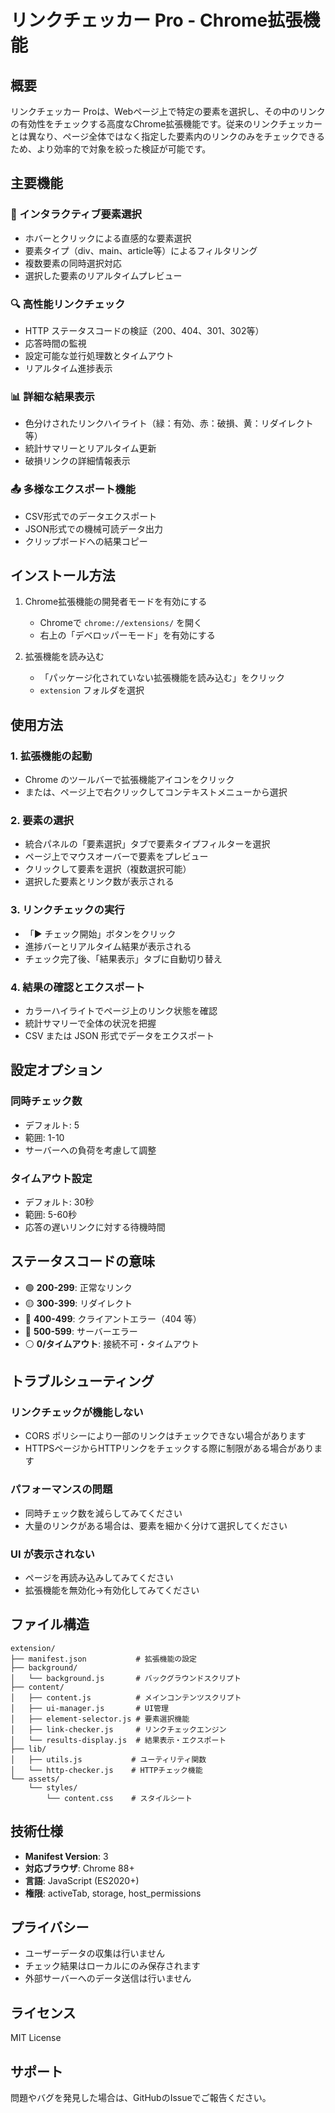 # リンクチェッカー Pro - Chrome拡張機能

## 概要

リンクチェッカー Proは、Webページ上で特定の要素を選択し、その中のリンクの有効性をチェックする高度なChrome拡張機能です。従来のリンクチェッカーとは異なり、ページ全体ではなく指定した要素内のリンクのみをチェックできるため、より効率的で対象を絞った検証が可能です。

## 主要機能

### 🎯 インタラクティブ要素選択
- ホバーとクリックによる直感的な要素選択
- 要素タイプ（div、main、article等）によるフィルタリング
- 複数要素の同時選択対応
- 選択した要素のリアルタイムプレビュー

### 🔍 高性能リンクチェック
- HTTP ステータスコードの検証（200、404、301、302等）
- 応答時間の監視
- 設定可能な並行処理数とタイムアウト
- リアルタイム進捗表示

### 📊 詳細な結果表示
- 色分けされたリンクハイライト（緑：有効、赤：破損、黄：リダイレクト等）
- 統計サマリーとリアルタイム更新
- 破損リンクの詳細情報表示

### 📤 多様なエクスポート機能
- CSV形式でのデータエクスポート
- JSON形式での機械可読データ出力
- クリップボードへの結果コピー

## インストール方法

1. Chrome拡張機能の開発者モードを有効にする
   - Chromeで `chrome://extensions/` を開く
   - 右上の「デベロッパーモード」を有効にする

2. 拡張機能を読み込む
   - 「パッケージ化されていない拡張機能を読み込む」をクリック
   - `extension` フォルダを選択

## 使用方法

### 1. 拡張機能の起動
- Chrome のツールバーで拡張機能アイコンをクリック
- または、ページ上で右クリックしてコンテキストメニューから選択

### 2. 要素の選択
- 統合パネルの「要素選択」タブで要素タイプフィルターを選択
- ページ上でマウスオーバーで要素をプレビュー
- クリックして要素を選択（複数選択可能）
- 選択した要素とリンク数が表示される

### 3. リンクチェックの実行
- 「▶ チェック開始」ボタンをクリック
- 進捗バーとリアルタイム結果が表示される
- チェック完了後、「結果表示」タブに自動切り替え

### 4. 結果の確認とエクスポート
- カラーハイライトでページ上のリンク状態を確認
- 統計サマリーで全体の状況を把握
- CSV または JSON 形式でデータをエクスポート

## 設定オプション

### 同時チェック数
- デフォルト: 5
- 範囲: 1-10
- サーバーへの負荷を考慮して調整

### タイムアウト設定
- デフォルト: 30秒
- 範囲: 5-60秒
- 応答の遅いリンクに対する待機時間

## ステータスコードの意味

- 🟢 **200-299**: 正常なリンク
- 🟡 **300-399**: リダイレクト
- 🔴 **400-499**: クライアントエラー（404 等）
- 🔴 **500-599**: サーバーエラー
- ⚪ **0/タイムアウト**: 接続不可・タイムアウト

## トラブルシューティング

### リンクチェックが機能しない
- CORS ポリシーにより一部のリンクはチェックできない場合があります
- HTTPSページからHTTPリンクをチェックする際に制限がある場合があります

### パフォーマンスの問題
- 同時チェック数を減らしてみてください
- 大量のリンクがある場合は、要素を細かく分けて選択してください

### UI が表示されない
- ページを再読み込みしてみてください
- 拡張機能を無効化→有効化してみてください

## ファイル構造

```
extension/
├── manifest.json           # 拡張機能の設定
├── background/
│   └── background.js       # バックグラウンドスクリプト
├── content/
│   ├── content.js          # メインコンテンツスクリプト
│   ├── ui-manager.js       # UI管理
│   ├── element-selector.js # 要素選択機能
│   ├── link-checker.js     # リンクチェックエンジン
│   └── results-display.js  # 結果表示・エクスポート
├── lib/
│   ├── utils.js           # ユーティリティ関数
│   └── http-checker.js    # HTTPチェック機能
└── assets/
    └── styles/
        └── content.css    # スタイルシート
```

## 技術仕様

- **Manifest Version**: 3
- **対応ブラウザ**: Chrome 88+
- **言語**: JavaScript (ES2020+)
- **権限**: activeTab, storage, host_permissions

## プライバシー

- ユーザーデータの収集は行いません
- チェック結果はローカルにのみ保存されます
- 外部サーバーへのデータ送信は行いません

## ライセンス

MIT License

## サポート

問題やバグを発見した場合は、GitHubのIssueでご報告ください。